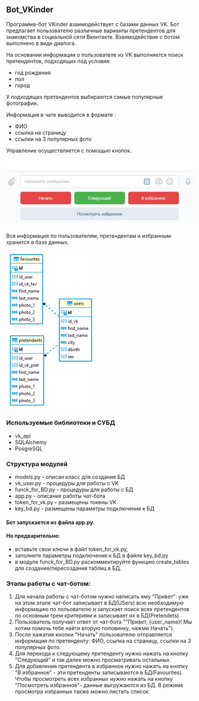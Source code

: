 ﻿## Bot_VKinder

Программа-бот VKinder взаимодействует c базами данных VK. Бот предлагает пользователю различные варианты претендентов для знакомства в социальной сети Вконтакте. Взаимодействие с ботом выполнено в виде диалога.

На основании информации о пользователе из VK выполняется поиск претендентов, подходящих под условия:

- год рождения
- пол
- город

У подходящих претендентов выбираются самые популярные фотографии.

Информация в чате выводится в формате :
- ФИО
- ссылка на страницу
- ссылки на  3 популярных фото

Управление осуществляется с помощью кнопок.

![Представление чат-бота](picture.jpg)

Вся информация по пользователям, претендентам и избранным хранится в базе данных.

![Структура БД](vk_db.png)

### Используемые библиотеки и СУБД
- vk_api
- SQLAlchemy
- PosgreSQL

### Структура модулей
- models.py - описан класс для создания БД
- vk_user.py - процедуры для работы с VK
- funck_for_BD.py - процедуры для работы с БД
- app.py - описание работы чат-бота
- token_for_vk.py - размещены токены VK
- key_bd.py - размещены параметры подключения к БД

#### Бот запускается из файла app.py.
#### Но предварительно: 
- вставьте свои ключи в файл token_for_vk.py, 
- заполните параметры подключения к БД в файле key_bd.py
- в модуле funck_for_BD.py раскомментируйте функцию create_tables для создания/пересоздания таблиц в БД.

### Этапы работы с чат-ботом:

1. Для начала работы с чат-ботом нужно написать ему "Привет": уже на этом этапе чат-бот  записывает в БД(USers) всю необходимую информацию по польователю и  запускает поиск всех претендентов по основным трем критериям и записывает их в БД(Pretendets).
2. Пользователь получает ответ от чат-бота ""Привет, {user_name}! Мы хотим помочь тебе найти вторую половинку, нажми Начать"). 
3. После нажатия кнопки "Начать" пользователю отправляется информация по претенденту: ФИО, ссылка на страницу, ссылки на  3 популярных фото.
4. Для перехода к следующему претенденту нужно нажать на кнопку "Следующий" и так далее можно просматривать остальных.
5. Для добавления претендента в избранное нужно нажать на кнопку "В избранное" - эти претенденты записываются в БД(Favourites). Чтобы просмотреть всех избранных нужно нажать на кнопку "Посмотреть избранное"- данные выгружаются из БД. В режиме просмотра избранных также можно листать список.
   



